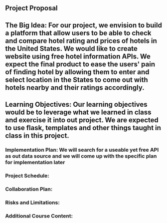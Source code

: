 ## Project Proposal
 
## The Big Idea: For our project, we envision to build a platform that allow users to be able to check and compare hotel rating and prices of hotels in the United States. We would like to create website using free hotel information APIs. We expect the final product to ease the users' pain of finding hotel by allowing them to enter and select location in the States to come out with hotels nearby and their ratings accordingly.

## Learning Objectives: Our learning objectives would be to leverage what we learned in class and exercise it into out project. We are expected to use flask, templates and other things taught in class in this project.

### Implementation Plan: We will search for a useable yet free API as out data source and we will come up with the specific plan for implementation later

### Project Schedule: 

### Collaboration Plan: 

### Risks and Limitations:

### Additional Course Content: 
